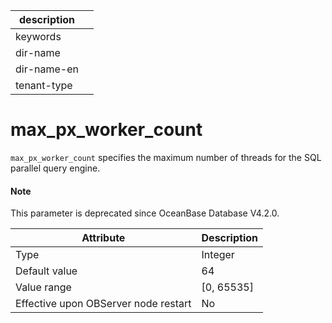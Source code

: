 |description||
|---|---|
|keywords||
|dir-name||
|dir-name-en||
|tenant-type||

# max_px_worker_count

`max_px_worker_count` specifies the maximum number of threads for the SQL parallel query engine.

<main id="notice" type='explain'>
<h4>Note</h4>
<p>This parameter is deprecated since OceanBase Database V4.2.0. </p>
</main>

| **Attribute** | **Description** |
|------------------|--------------|
| Type | Integer |
| Default value | 64 |
| Value range | \[0, 65535\] |
| Effective upon OBServer node restart | No |
